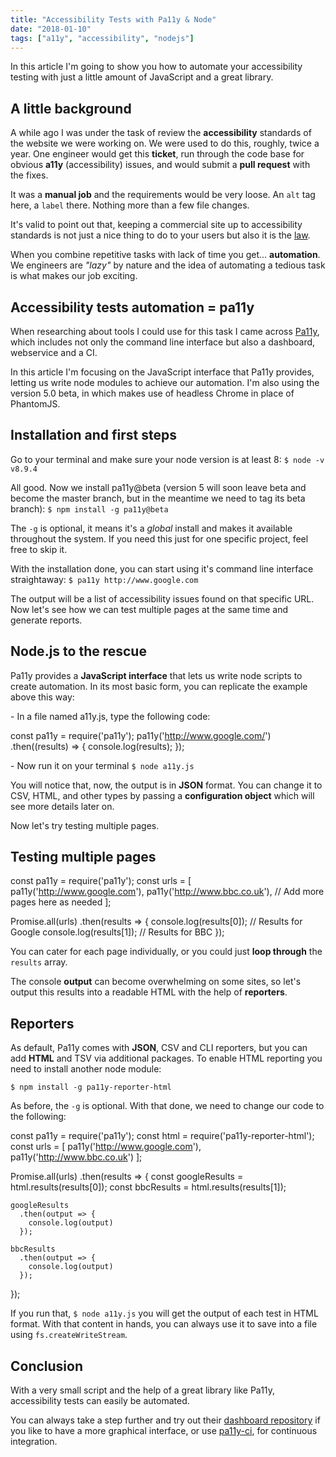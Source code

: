 ```yaml
---
title: "Accessibility Tests with Pa11y & Node"
date: "2018-01-10"
tags: ["a11y", "accessibility", "nodejs"]
---
```


In this article I'm going to show you how to automate your accessibility testing with just a little amount of JavaScript and a great library.

## A little background

A while ago I was under the task of review the **accessibility** standards of the website we were working on. We were used to do this, roughly, twice a year. One engineer would get this **ticket**, run through the code base for obvious **a11y** (accessibility) issues, and would submit a **pull request** with the fixes.

It was a **manual job** and the requirements would be very loose. An `alt` tag here, a `label` there. Nothing more than a few file changes.

It's valid to point out that, keeping a commercial site up to accessibility standards is not just a nice thing to do to your users but also it is the [law](https://www.gov.uk/service-manual/helping-people-to-use-your-service/making-your-service-accessible-an-introduction).

When you combine repetitive tasks with lack of time you get... **automation**. We engineers are _"lazy"_ by nature and the idea of automating a tedious task is what makes our job exciting.

## Accessibility tests automation = pa11y

When researching about tools I could use for this task I came across [Pa11y](http://pa11y.org/), which includes not only the command line interface but also a dashboard, webservice and a CI.

In this article I'm focusing on the JavaScript interface that Pa11y provides, letting us write node modules to achieve our automation. I'm also using the version 5.0 beta, in which makes use of headless Chrome in place of PhantomJS.

## Installation and first steps

Go to your terminal and make sure your node version is at least 8: `$ node -v v8.9.4`

All good. Now we install pa11y@beta (version 5 will soon leave beta and become the master branch, but in the meantime we need to tag its beta branch): `$ npm install -g pa11y@beta`

The `-g` is optional, it means it's a _global_ install and makes it available throughout the system. If you need this just for one specific project, feel free to skip it.

With the installation done, you can start using it's command line interface straightaway: `$ pa11y http://www.google.com`

The output will be a list of accessibility issues found on that specific URL. Now let's see how we can test multiple pages at the same time and generate reports.

## Node.js to the rescue

Pa11y provides a **JavaScript interface** that lets us write node scripts to create automation. In its most basic form, you can replicate the example above this way:

\- In a file named a11y.js, type the following code:

const pa11y = require('pa11y');
pa11y('http://www.google.com/')
.then((results) => {
console.log(results);
});

\- Now run it on your terminal `$ node a11y.js`

You will notice that, now, the output is in **JSON** format. You can change it to CSV, HTML, and other types by passing a **configuration object** which will see more details later on.

Now let's try testing multiple pages.

## Testing multiple pages

const pa11y = require('pa11y');
const urls = \[
pa11y('http://www.google.com'),
pa11y('http://www.bbc.co.uk'),
// Add more pages here as needed
\];

Promise.all(urls)
.then(results => {
console.log(results\[0\]); // Results for Google
console.log(results\[1\]); // Results for BBC
});

You can cater for each page individually, or you could just **loop through** the `results` array.

The console **output** can become overwhelming on some sites, so let's output this results into a readable HTML with the help of **reporters**.

## Reporters

As default, Pa11y comes with **JSON**, CSV and CLI reporters, but you can add **HTML** and TSV via additional packages. To enable HTML reporting you need to install another node module:

`$ npm install -g pa11y-reporter-html`

As before, the `-g` is optional. With that done, we need to change our code to the following:

const pa11y = require('pa11y');
const html = require('pa11y-reporter-html');
const urls = \[
pa11y('http://www.google.com'),
pa11y('http://www.bbc.co.uk')
\];

Promise.all(urls)
.then(results => {
const googleResults = html.results(results\[0\]);
const bbcResults = html.results(results\[1\]);

    googleResults
      .then(output => {
        console.log(output)
      });

    bbcResults
      .then(output => {
        console.log(output)
      });

});

If you run that, `$ node a11y.js` you will get the output of each test in HTML format. With that content in hands, you can always use it to save into a file using `fs.createWriteStream`.

## Conclusion

With a very small script and the help of a great library like Pa11y, accessibility tests can easily be automated.

You can always take a step further and try out their [dashboard repository](https://github.com/pa11y/pa11y-dashboard) if you like to have a more graphical interface, or use [pa11y-ci](https://github.com/pa11y/pa11y-ci), for continuous integration.
